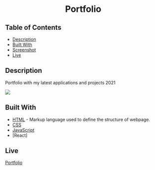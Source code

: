 <div align="center">

# Portfolio

</div>

## Table of Contents 

* [Description](#description)
* [Built With](#built-with)
* [Screenshot](#screenshot)
* [Live](#Live)

## Description
Portfolio with my latest applications and projects 2021 


<p><img src="images/astro.png"></p>



## Built With

* [HTML](https://html.spec.whatwg.org/) - Markup language used to define the structure of webpage.
* [CSS](https://www.w3schools.com/css/)
* [JavaScript](https://www.w3schools.com/js/)
* [React]


## Live 
[Portfolio]()

